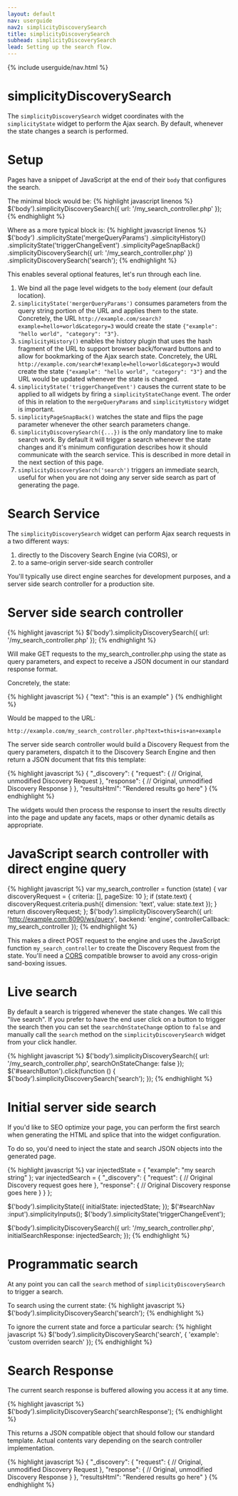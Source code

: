 ```yaml
---
layout: default
nav: userguide
nav2: simplicityDiscoverySearch
title: simplicityDiscoverySearch
subhead: simplicityDiscoverySearch
lead: Setting up the search flow.
---
```


{% include userguide/nav.html %}

<div class="page-header">
  <h1>simplicityDiscoverySearch</h1>
</div>

The `simplicityDiscoverySearch` widget coordinates with the `simplicityState`
widget to perform the Ajax search. By default, whenever the state changes
a search is performed.

<div class="page-header">
  <h1>Setup</h1>
</div>

Pages have a snippet of JavaScript at the end of their `body` that configures
the search.

The minimal block would be:
{% highlight javascript linenos %}
$('body').simplicityDiscoverySearch({
  url: '/my_search_controller.php'
});
{% endhighlight %}

Where as a more typical block is:
{% highlight javascript linenos %}
$('body')
  .simplicityState('mergeQueryParams')
  .simplicityHistory()
  .simplicityState('triggerChangeEvent')
  .simplicityPageSnapBack()
  .simplicityDiscoverySearch({
    url: '/my_search_controller.php'
  })
  .simplicityDiscoverySearch('search');
{% endhighlight %}

This enables several optional features, let's run through each line.

1. We bind all the page level widgets to the `body` element (our default
   location).
2. `simplicityState('mergerQueryParams')` consumes parameters from the query
   string portion of the URL and applies them to the state. Concretely,
   the URL `http://example.com/search?example=hello+world&category=3`
   would create the state `{"example": "hello world", "category": "3"}`.
3. `simplicityHistory()` enables the history plugin that uses the hash fragment
   of the URL to support browser back/forward buttons and to allow for
   bookmarking of the Ajax search state. Concretely, the URL
   `http://example.com/search#!example=hello+world&category=3` would create the
   state `{"example": "hello world", "category": "3"}` and the URL would be
   updated whenever the state is changed.
4. `simplicityState('triggerChangeEvent')` causes the current state to be
   applied to all widgets by firing a `simplicityStateChange` event. The order
   of this in relation to the `mergeQueryParams` and `simplicityHistory` widget
   is important.
5. `simplicityPageSnapBack()` watches the state and flips the page parameter
   whenever the other search parameters change.
6. `simplicityDiscoverySearch({...})` is the only mandatory line to make
   search work. By default it will trigger a search whenever the state changes
   and it's minimum configuration describes how it should communicate with the
   search service. This is described in more detail in the next section of
   this page.
7. `simplicityDiscoverySearch('search')` triggers an immediate search, useful
   for when you are not doing any server side search as part of generating
   the page.

<div class="page-header">
  <h1>Search Service</h1>
</div>

The `simplicityDiscoverySearch` widget can perform Ajax search requests in a two different ways:
1. directly to the Discovery Search Engine (via CORS), or
1. to a same-origin server-side search controller

You'll typically use direct engine searches for development purposes, and a server side search controller for a production site.

<div class="page-header">
  <h1>Server side search controller</h1>
</div>

{% highlight javascript %}
$('body').simplicityDiscoverySearch({
    url: '/my_search_controller.php'
});
{% endhighlight %}

Will make GET requests to the my_search_controller.php using the state as query parameters, and expect to receive a JSON document in our standard response format.

Concretely, the state:

{% highlight javascript %}
{
    "text": "this is an example"
}
{% endhighlight %}

Would be mapped to the URL:

    http://example.com/my_search_controller.php?text=this+is+an+example

The server side search controller would build a Discovery Request from the query parameters, dispatch it to the Discovery Search Engine and then return a JSON document that fits this template:

{% highlight javascript %}
{
  "_discovery": {
    "request": {
      // Original, unmodified Discovery Request
    },
    "response": {
      // Original, unmodified Discovery Response
    }
  },
  "resultsHtml": "Rendered results go here"
}
{% endhighlight %}

The widgets would then process the response to insert the results directly into the page and update any facets, maps or other dynamic details as appropriate.

<div class="page-header">
  <h1>JavaScript search controller with direct engine query</h1>
</div>

{% highlight javascript %}
var my_search_controller = function (state) {
    var discoveryRequest = {
        criteria: [],
        pageSize: 10
    };
    if (state.text) {
        discoveryRequest.criteria.push({
            dimension: 'text',
            value: state.text
        });
    }
    return discoveryRequest;
};
$('body').simplicityDiscoverySearch({
    url: 'http://example.com:8090/ws/query',
    backend: 'engine',
    controllerCallback: my_search_controller
});
{% endhighlight %}

This makes a direct POST request to the engine and uses the JavaScript function `my_search_controller` to create the Discovery Request from the state.
You'll need a [CORS](http://en.wikipedia.org/wiki/Cross-origin_resource_sharing) compatible browser to avoid any cross-origin sand-boxing issues.

<div class="page-header">
  <h1>Live search</h1>
</div>

By default a search is triggered whenever the state changes. We call this "live
search". If you prefer to have the end user click on a button to trigger the
search then you can set the `searchOnStateChange` option to `false` and
manually call the `search` method on the `simplicityDiscoverySearch` widget
from your click handler.

{% highlight javascript %}
$('body').simplicityDiscoverySearch({
    url: '/my_search_controller.php',
    searchOnStateChange: false
});
$('#searchButton').click(function () {
  $('body').simplicityDiscoverySearch('search');
});
{% endhighlight %}

<div class="page-header">
  <h1>Initial server side search</h1>
</div>

If you'd like to SEO optimize your page, you can perform the first search
when generating the HTML and splice that into the widget configuration.

To do so, you'd need to inject the state and search JSON objects into the
generated page.

{% highlight javascript %}
var injectedState = {
  "example": "my search string"
};
var injectedSearch = {
  "_discovery": {
    "request": {
      // Original Discovery request goes here
    },
    "response": {
      // Original Discovery response goes here
    }
  }
};

$('body').simplicityState({
    initialState: injectedState;
});
$('#searchNav :input').simplicityInputs();
$('body').simplicityState('triggerChangeEvent');

$('body').simplicityDiscoverySearch({
    url: '/my_search_controller.php',
    initialSearchResponse: injectedSearch;
});
{% endhighlight %}

<div class="page-header">
  <h1>Programmatic search</h1>
</div>

At any point you can call the `search` method of `simplicityDiscoverySearch` to
trigger a search.

To search using the current state:
{% highlight javascript %}
$('body').simplicityDiscoverySearch('search');
{% endhighlight %}

To ignore the current state and force a particular search:
{% highlight javascript %}
$('body').simplicityDiscoverySearch('search', {
  'example': 'custom overriden search'
});
{% endhighlight %}

<div class="page-header">
  <h1>Search Response</h1>
</div>

The current search response is buffered allowing you access it at any time.

{% highlight javascript %}
$('body').simplicityDiscoverySearch('searchResponse');
{% endhighlight %}

This returns a JSON compatible object that should follow our standard template.
Actual contents vary depending on the search controller implementation.

{% highlight javascript %}
{
  "_discovery": {
    "request": {
      // Original, unmodified Discovery Request
    },
    "response": {
      // Original, unmodified Discovery Response
    }
  },
  "resultsHtml": "Rendered results go here"
}
{% endhighlight %}
